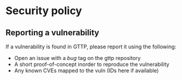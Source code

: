 # Security policy

## Reporting a vulnerability

If a vulnerability is found in GTTP, please report it using the following:

- Open an issue with a *bug* tag on the gttp repository
- A short proof-of-concept inorder to reproduce the vulnerability
- Any known CVEs mapped to the vuln (IDs here if available)
